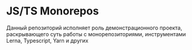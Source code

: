 # JS/TS Monorepos

Данный репозиторий исполняет роль демонстрационного проекта, раскрывающего суть работы с монорепозиториями, инструментами Lerna, Typescript, Yarn и других